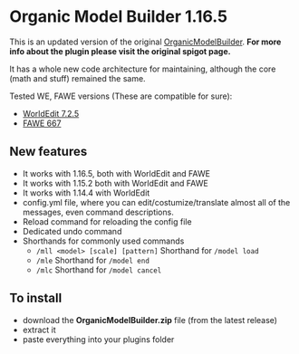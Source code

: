 # Organic Model Builder 1.16.5

This is an updated version of the original [OrganicModelBuilder](https://www.spigotmc.org/resources/organic-model-builder.63023/). **For more info about the plugin please visit the original spigot page.**

It has a whole new code architecture for maintaining, although the core (math and stuff) remained the same.

Tested WE, FAWE versions (These are compatible for sure):
- [WorldEdit 7.2.5](https://dev.bukkit.org/projects/worldedit/files/3283695)
- [FAWE 667](https://ci.athion.net/job/FastAsyncWorldEdit-1.16/667/)


## New features

- It works with 1.16.5, both with WorldEdit and FAWE
- It works with 1.15.2 both with WorldEdit and FAWE
- It works with 1.14.4 with WorldEdit
- config.yml file, where you can edit/costumize/translate almost all of the messages, even command descriptions.
- Reload command for reloading the config file
- Dedicated undo command
- Shorthands for commonly used commands
  - `/mll <model> [scale] [pattern]` Shorthand for `/model load`
  - `/mle` Shorthand for `/model end`
  - `/mlc` Shorthand for `/model cancel`

## To install

- download the **OrganicModelBuilder.zip** file (from the latest release)
- extract it
- paste everything into your plugins folder
